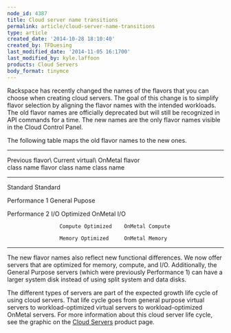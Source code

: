 ```yaml
---
node_id: 4387
title: Cloud server name transitions
permalink: article/cloud-server-name-transitions
type: article
created_date: '2014-10-28 18:10:40'
created_by: TFDuesing
last_modified_date: '2014-11-05 16:1700'
last_modified_by: kyle.laffoon
products: Cloud Servers
body_format: tinymce
---
```


Rackspace has recently changed the names of the flavors that you can
choose when creating cloud servers. The goal of this change is to
simplify flavor selection by aligning the flavor names with the intended
workloads. The old flavor names are officially deprecated but will still
be recognized in API commands for a time. The new names are the only
flavor names visible in the Cloud Control Panel.

The following table maps the old flavor names to the new ones. 

  ---------------------------------------------------------
  Previous flavor\   Current virtual\     OnMetal flavor\
   class name         flavor class name    class name
  ------------------ -------------------- -----------------
  Standard           Standard              

  Performance 1      General Pupose        

  Performance 2      I/O Optimized        OnMetal I/O

                     Compute Optimized    OnMetal Compute

                     Memory Optimized     OnMetal Memory
  ---------------------------------------------------------

The new flavor names also reflect new functional differences. We now
offer servers that are optimized for memory, compute, and I/O.
Additionally, the General Purpose servers (which were previously
Performance 1) can have a larger system disk instead of using split
system and data disks.

The different types of servers are part of the expected growth life
cycle of using cloud servers. That life cycle goes from general purpose
virtual servers to workload-optimized virtual servers to
workload-optimized OnMetal servers. For more information about this
cloud server life cycle, see the graphic on the [Cloud
Servers](http://www.rackspace.com/cloud/servers/) product page.

